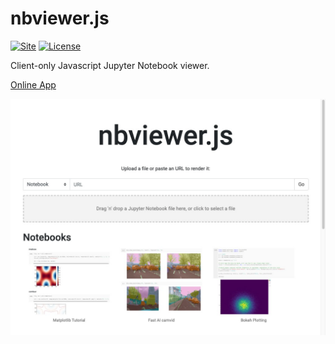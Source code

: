 # nbviewer.js

[![Site](https://github.com/danielfrg/nbviewer.js/workflows/deploy/badge.svg)](https://nbviewer.danielfrg.com)
[![License](https://img.shields.io/:license-Apache%202-blue.svg)](https://github.com/danielfrg/nbviewer.js/blob/master/LICENSE.txt)

Client-only Javascript Jupyter Notebook viewer.

[Online App](https://nbviewer.danielfrg.com)

[![nbviewer.js](https://raw.githubusercontent.com/danielfrg/nbviewer.js/master/nbviewer-js.png)](https://nbviewer.danielfrg.com)
